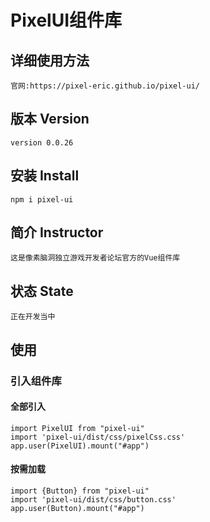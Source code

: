 # PixelUI组件库
## 详细使用方法
    官网:https://pixel-eric.github.io/pixel-ui/
## 版本 Version
    version 0.0.26
## 安装 Install
    npm i pixel-ui
## 简介 Instructor
    这是像素脑洞独立游戏开发者论坛官方的Vue组件库
## 状态 State
    正在开发当中
## 使用
### 引入组件库

#### 全部引入

    import PixelUI from "pixel-ui"
    import 'pixel-ui/dist/css/pixelCss.css'
    app.user(PixelUI).mount("#app")

#### 按需加载

```
import {Button} from "pixel-ui"
import 'pixel-ui/dist/css/button.css'
app.user(Button).mount("#app")
```

